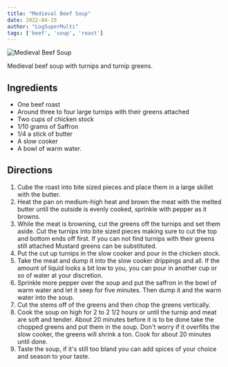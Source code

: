 ```yaml
---
title: "Medieval Beef Soup"
date: 2022-04-15
author: "LogSuperMulti"
tags: ['beef', 'soup', 'roast']
---
```


![Medieval Beef Soup](/pix/medievil-beef-soup.webp)

Medieval beef soup with turnips and turnip greens.

## Ingredients

- One beef roast
- Around three to four large turnips with their greens attached
- Two cups of chicken stock
- 1/10 grams of Saffron
- 1/4 a stick of butter
- A slow cooker
- A bowl of warm water.

## Directions

1. Cube the roast into bite sized pieces and place them in a large skillet with the butter.
2. Heat the pan on medium-high heat and brown the meat with the melted butter until the outside is evenly cooked, sprinkle with pepper as it browns.
3. While the meat is browning, cut the greens off the turnips and set them aside. Cut the turnips into bite sized pieces making sure to cut the top and bottom ends off first. If you can not find turnips with their greens still attached Mustard greens can be substituted.
4. Put the cut up turnips in the slow cooker and pour in the chicken stock.
5. Take the meat and dump it into the slow cooker drippings and all. If the amount of liquid looks a bit low to you, you can pour in another cup or so of water at your discretion.
6. Sprinkle more pepper over the soup and put the saffron in the bowl of warm water and let it seep for five minutes. Then dump it and the warm water into the soup.
7. Cut the stems off of the greens and then chop the greens vertically.
8. Cook the soup on high for 2 to 2 1/2 hours or until the turnip and meat are soft and tender. About 20 minutes before it is to be done take the chopped greens and put them in the soup. Don't worry if it overfills the slow cooker, the greens will shrink a ton. Cook for about 20 minutes until done.
9. Taste the soup, if it's still too bland you can add spices of your choice and season to your taste.
